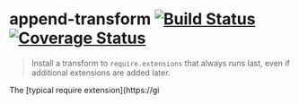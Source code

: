 # append-transform [![Build Status](https://travis-ci.org/jamestalmage/append-transform.svg?branch=master)](https://travis-ci.org/jamestalmage/append-transform) [![Coverage Status](https://coveralls.io/repos/jamestalmage/append-transform/badge.svg?branch=master&service=github)](https://coveralls.io/github/jamestalmage/append-transform?branch=master)

> Install a transform to `require.extensions` that always runs last, even if additional extensions are added later.

The [typical require extension](https://gi